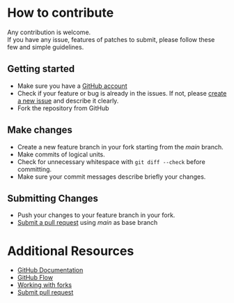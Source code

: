 # How to contribute

Any contribution is welcome.<br/>
If you have any issue, features of patches to submit, please follow these few and simple guidelines.

## Getting started

- Make sure you have a [GitHub account](https://github.com/join)
- Check if your feature or bug is already in the issues. If not, please [create a new issue](https://github.com/albx/KITT.Web.ReCaptcha/issues) and describe it clearly.
- Fork the repository from GitHub

## Make changes

- Create a new feature branch in your fork starting from the *main* branch.
- Make commits of logical units.
- Check for unnecessary whitespace with ```git diff --check``` before committing.
- Make sure your commit messages describe briefly your changes.

## Submitting Changes
- Push your changes to your feature branch in your fork.
- [Submit a pull request](https://github.com/albx/KITT.Web.ReCaptcha/pulls) using *main* as base branch

# Additional Resources
- [GitHub Documentation](https://help.github.com/)
- [GitHub Flow](https://help.github.com/articles/github-flow/)
- [Working with forks](https://help.github.com/articles/working-with-forks/)
- [Submit pull request](https://help.github.com/articles/proposing-changes-to-your-work-with-pull-requests/)